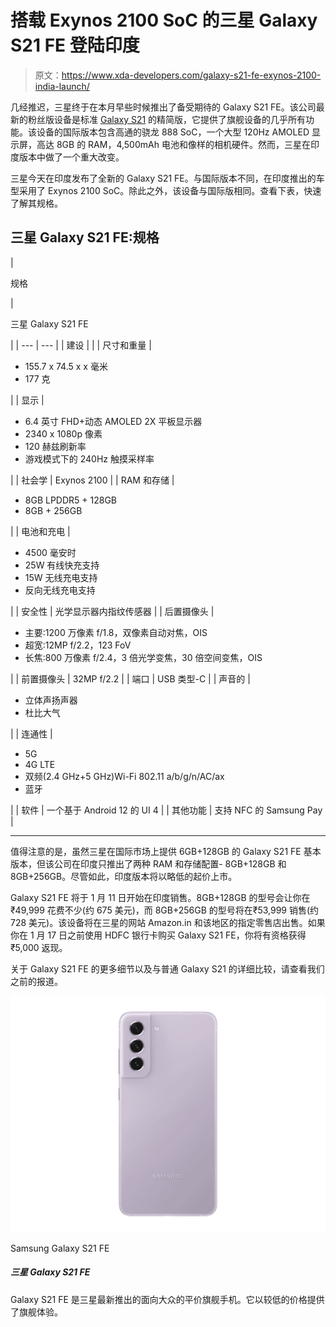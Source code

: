# 搭载 Exynos 2100 SoC 的三星 Galaxy S21 FE 登陆印度

> 原文：<https://www.xda-developers.com/galaxy-s21-fe-exynos-2100-india-launch/>

几经推迟，三星终于在本月早些时候推出了备受期待的 Galaxy S21 FE。该公司最新的粉丝版设备是标准 [Galaxy S21](https://www.xda-developers.com/samsung-galaxy-s21/) 的精简版，它提供了旗舰设备的几乎所有功能。该设备的国际版本包含高通的骁龙 888 SoC，一个大型 120Hz AMOLED 显示屏，高达 8GB 的 RAM，4,500mAh 电池和像样的相机硬件。然而，三星在印度版本中做了一个重大改变。

三星今天在印度发布了全新的 Galaxy S21 FE。与国际版本不同，在印度推出的车型采用了 Exynos 2100 SoC。除此之外，该设备与国际版相同。查看下表，快速了解其规格。

## 三星 Galaxy S21 FE:规格

| 

规格

 | 

三星 Galaxy S21 FE

 |
| --- | --- |
| 建设 |  |
| 尺寸和重量 | 

*   155.7 x 74.5 x x 毫米
*   177 克

 |
| 显示 | 

*   6.4 英寸 FHD+动态 AMOLED 2X 平板显示器
*   2340 x 1080p 像素
*   120 赫兹刷新率
*   游戏模式下的 240Hz 触摸采样率

 |
| 社会学 | Exynos 2100 |
| RAM 和存储 | 

*   8GB LPDDR5 + 128GB
*   8GB + 256GB

 |
| 电池和充电 | 

*   4500 毫安时
*   25W 有线快充支持
*   15W 无线充电支持
*   反向无线充电支持

 |
| 安全性 | 光学显示器内指纹传感器 |
| 后置摄像头 | 

*   主要:1200 万像素 f/1.8，双像素自动对焦，OIS
*   超宽:12MP f/2.2，123 FoV
*   长焦:800 万像素 f/2.4，3 倍光学变焦，30 倍空间变焦，OIS

 |
| 前置摄像头 | 32MP f/2.2 |
| 端口 | USB 类型-C |
| 声音的 | 

*   立体声扬声器
*   杜比大气

 |
| 连通性 | 

*   5G
*   4G LTE
*   双频(2.4 GHz+5 GHz)Wi-Fi 802.11 a/b/g/n/AC/ax
*   蓝牙

 |
| 软件 | 一个基于 Android 12 的 UI 4 |
| 其他功能 | 支持 NFC 的 Samsung Pay |

* * *

值得注意的是，虽然三星在国际市场上提供 6GB+128GB 的 Galaxy S21 FE 基本版本，但该公司在印度只推出了两种 RAM 和存储配置- 8GB+128GB 和 8GB+256GB。尽管如此，印度版本将以略低的起价上市。

Galaxy S21 FE 将于 1 月 11 日开始在印度销售。8GB+128GB 的型号会让你在₹49,999 花费不少(约 675 美元)，而 8GB+256GB 的型号将在₹53,999 销售(约 728 美元)。该设备将在三星的网站 Amazon.in 和该地区的指定零售店出售。如果你在 1 月 17 日之前使用 HDFC 银行卡购买 Galaxy S21 FE，你将有资格获得₹5,000 返现。

关于 Galaxy S21 FE 的更多细节以及与普通 Galaxy S21 的详细比较，请查看我们之前的报道。

 <picture>![The Galaxy S21 FE is worth a look if you want to further shave some cost off and still get a relatively modern and powerful smartphone.](img/b22a25f37e9672d64a1fdcf0bd8a8a4e.png)</picture> 

Samsung Galaxy S21 FE

##### 三星 Galaxy S21 FE

Galaxy S21 FE 是三星最新推出的面向大众的平价旗舰手机。它以较低的价格提供了旗舰体验。